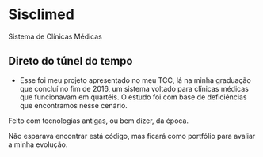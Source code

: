 # Sisclimed

Sistema de Clínicas Médicas

## Direto do túnel do tempo
* Esse foi meu projeto apresentado no meu TCC, lá na minha graduação que concluí no fim de 2016, um sistema voltado para clínicas médicas que funcionavam em quartéis. O estudo foi com base de deficiências que encontramos nesse cenário. 

Feito com tecnologias antigas, ou bem dizer, da época. 

Não esparava encontrar está código, mas ficará como portfólio para avaliar a minha evolução.
